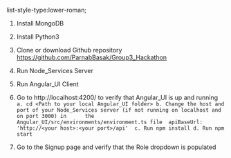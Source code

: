 list-style-type:lower-roman;

1. Install MongoDB
  

2. Install Python3
    

3. Clone or download Github repository https://github.com/ParnabBasak/Group3_Hackathon

4. Run Node_Services Server
   
5. Run Angular_UI Client
   
6. Go to http://localhost:4200/ to verify that Angular_UI is up and running
  `a. cd <Path to your local Angular_UI folder>
   b. Change the host and port of your Node_Services server (if not running on localhost and on port 3000) in      the Angular_UI/src/environments/environment.ts file 
      apiBaseUrl: 'http://<your host>:<your port>/api' 
   c. Run npm install
   d. Run npm start`

7. Go to the Signup page and verify that the Role dropdown is populated
           
          

